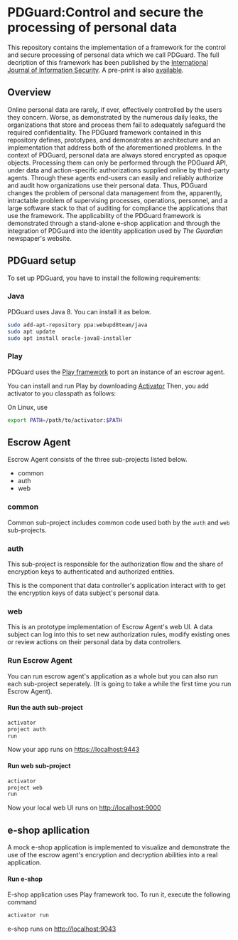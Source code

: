 # PDGuard:Control and secure the processing of personal data

This repository contains the implementation of a
framework for the control and secure processing of personal data which we call PDGuard.
The full decription of this framework has been published by the
[International Journal of Information Security](https://rdcu.be/bRQqg).
A pre-print is also [available](https://dimitro.gr/assets/papers/MSKS19.pdf).

## Overview

Online personal data are rarely,
if ever,
effectively
controlled by the users they concern.
Worse,
as demonstrated
by the numerous daily leaks,
the organizations that
store and process them fail to adequately
safeguard the required confidentiality.
The PDGuard framework contained in this repository
defines,
prototypes,
and demonstrates an architecture and
an implementation that address both
of the aforementioned problems.
In the context of PDGuard,
personal data are always stored
encrypted as opaque objects.
Processing them can only be performed through
the PDGuard API,
under data and action-specific
authorizations supplied online by third-party agents.
Through these agents end-users can easily and reliably
authorize and audit how organizations use their personal data.
Thus,
PDGuard changes the problem
of personal data management from the,
apparently,
intractable problem of supervising processes,
operations,
personnel,
and a large software
stack to that of auditing for compliance the
applications that use the framework.
The applicability of
the PDGuard framework is demonstrated through
a stand-alone e-shop application and
through the integration of PDGuard into the identity application
used by *The Guardian* newspaper's website.


## PDGuard setup

To set up PDGuard, you have to install the following requirements:

### Java
PDGuard uses Java 8. You can install it as below.

```bash
sudo add-apt-repository ppa:webupd8team/java
sudo apt update
sudo apt install oracle-java8-installer
```

### Play

PDGuard uses the [Play framework](https://www.playframework.com/)
to port an instance of an escrow agent.

You can install and run Play by downloading [Activator](https://www.typesafe.com/activator/download)
Then, you add activator to you classpath as follows:

On Linux, use
```bash
export PATH=/path/to/activator:$PATH
```

## Escrow Agent

Escrow Agent consists of the three sub-projects listed below.

- common
- auth
- web

### common

Common sub-project includes common code used both by
the `auth` and `web` sub-projects.

### auth

This sub-project is responsible for the authorization flow
and the share of encryption keys to authenticated and authorized entities.

This is the component that data controller's application interact with
to get the encryption keys of data subject's personal data.

### web

This is an prototype implementation of Escrow Agent's web UI.
A data subject can log into this to set new authorization rules,
modify existing ones or review actions on their personal data by data controllers.

### Run Escrow Agent

You can run escrow agent's application as a whole but you can also run
each sub-project seperately.
(It is going to take a while the first time you run Escrow Agent).

#### Run the auth sub-project

```bash
activator
project auth
run
```

Now your app runs on [https://localhost:9443](https://localhost:9443)

#### Run web sub-project

```bash
activator
project web
run
```

Now your local web UI runs on [http://localhost:9000](http://localhost:9000)

## e-shop apllication

A mock e-shop application is implemented to visualize
and demonstrate the use of the escrow agent's encryption
and decryption abilities into a real application.

#### Run e-shop

E-shop application uses Play framework too. To run it, execute the following command

```bash
activator run
```

e-shop runs on [http://localhost:9043](http://localhost:9043)

